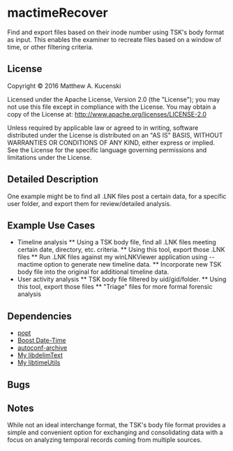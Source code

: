 mactimeRecover
========
Find and export files based on their inode number using TSK's body format as input. This enables the examiner to recreate files based on a window of time, or other filtering criteria.

License
-------
Copyright &copy; 2016 Matthew A. Kucenski

Licensed under the Apache License, Version 2.0 (the "License");
you may not use this file except in compliance with the License.
You may obtain a copy of the License at: http://www.apache.org/licenses/LICENSE-2.0

Unless required by applicable law or agreed to in writing, software
distributed under the License is distributed on an "AS IS" BASIS,
WITHOUT WARRANTIES OR CONDITIONS OF ANY KIND, either express or implied.
See the License for the specific language governing permissions and
limitations under the License.

Detailed Description
--------------------
One example might be to find all .LNK files post a certain data, for a specific user folder, and export them for review/detailed analysis.

Example Use Cases
-----------------
* Timeline analysis
	** Using a TSK body file, find all .LNK files meeting certain date, directory, etc. criteria.
	** Using this tool, export those .LNK files
	** Run .LNK files against my winLNKViewer application using --mactime option to generate new timeline data.
	** Incorporate new TSK body file into the original for additional timeline data.
* User activity analysis
	** TSK body file filtered by uid/gid/folder.
	** Using this tool, export those files
	** "Triage" files for more formal forensic analysis

Dependencies
------------
* [popt](http://www.freecode.com/projects/popt/)
* [Boost Date-Time](http://www.boost.org)
* [autoconf-archive](https://savannah.gnu.org/projects/autoconf-archive/)
* [My libdelimText](https://github.com/mkucenski/libdelimText)
* [My libtimeUtils](https://github.com/mkucenski/libtimeUtils)

Bugs
-----

Notes
-----
While not an ideal interchange format, the TSK's body file format provides a simple and convenient option for exchanging and consolidating data with a focus on analyzing temporal records coming from multiple sources.
